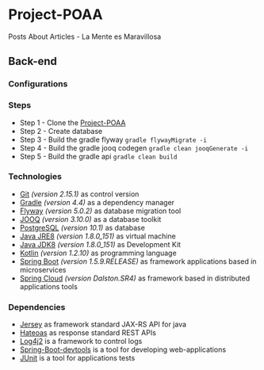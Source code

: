 # Project-POAA
Posts About Articles - La Mente es Maravillosa

## Back-end

### Configurations

### Steps
* Step 1 - Clone the [Project-POAA](https://github.com/brow-joe/Project-POAA)
* Step 2 - Create database
* Step 3 - Build the gradle flyway `gradle flywayMigrate -i`
* Step 4 - Build the gradle jooq codegen `gradle clean jooqGenerate -i`
* Step 5 - Build the gradle api `gradle clean build`

### Technologies
* [Git](https://git-scm.com/) *(version 2.15.1)* as control version
* [Gradle](https://gradle.org/) *(version 4.4)* as a dependency manager
* [Flyway](https://flywaydb.org/) *(version 5.0.2)* as database migration tool
* [JOOQ](https://www.jooq.org/) *(version 3.10.0)* as a database toolkit
* [PostgreSQL](https://www.postgresql.org/) *(version 10.1)* as database
* [Java JRE8](http://www.oracle.com/technetwork/java/javase/downloads/server-jre8-downloads-2133154.html) *(version 1.8.0_151)* as virtual machine
* [Java JDK8](http://www.oracle.com/technetwork/pt/java/javase/downloads/jdk8-downloads-2133151.html) *(version 1.8.0_151)* as Development Kit
* [Kotlin](https://kotlinlang.org/docs/reference/using-gradle.html) *(version 1.2.10)* as programming language
* [Spring Boot](https://projects.spring.io/spring-boot/) *(version 1.5.9.RELEASE)* as framework applications based in microservices
* [Spring Cloud](http://projects.spring.io/spring-cloud/) *(version Dalston.SR4)* as framework based in distributed applications tools

### Dependencies
* [Jersey](https://jersey.github.io/) as framework standard JAX-RS API for java
* [Hateoas](http://projects.spring.io/spring-hateoas/) as response standard REST APIs
* [Log4j2](https://logging.apache.org/log4j/2.x/) is a framework to control logs
* [Spring-Boot-devtools](https://docs.spring.io/spring-boot/docs/current/reference/html/using-boot-devtools.html) is a tool for developing web-applications
* [JUnit](http://junit.org/junit5/) is a tool for applications tests